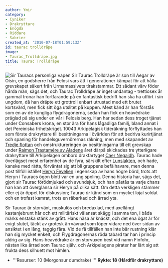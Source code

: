 ```yaml
---
author: Ymir
category:
- Cyniker
- Drakryttare
- Enögda
- Riddare
- Sabrier
created_at: '2010-07-18T01:59:13Z'
id: taurac trolldräpe
image:
- Taurac_Trolldräpe.jpg
title: Taurac Trolldräpe
---
```

![Sir Tauracs personliga vapen] Sir Taurac Trolldräpe är son till Aegar av Oísin, en godsherre från Felosi vars ätt i generationer kämpat för att hålla grevskapet säkert från Urmamassivets tirakstammar. Ett sådant värv föder hårda män, sägs det, och Taurac Trolldräpe är inget undantag - trettiosex år gammal tronar han fortfarande på en fantastisk bedrift han ska ha utfört i sin ungdom, då han dräpte ett grottroll enbart utrustad med ett brutet kortsvärd, men fick sitt öga utslitet på kuppen. Mest känd är han förstås som en av de kungliga flygdragonerna, sedan han fick en heavédrake präglad på sig under en vår i Felosis berg. Han har sedan dess troget tjänat under Consabers krona, en stor ära för hans lågadliga familj, bland annat i det Pereiniska frihetskriget. 10043 Arkipelagisk tideräkning förflyttades han som förste drakryttare till besittningarna i övärlden för att bedriva kurirtjänst och spaning för handelsguvernörernas räkning, men med skapandet av [Tredje flottan] och omstruktureringen av besittningarna till ett grevskap under [Raimon Trastamére av Aladene] året därpå skickades tre ytterligare drakryttare till Arkipelagen ombord drakfartyget [Caer Negaidh]. Taurac hade överlägset mest erfarenhet av de fyra, särskilt efter [Lunslakten], och hade, kanske med rätta, förväntat sig att bli gruppens befälhavare, men denna post tillföll istället [Heryn Fevelien] i egenskap av hans högre börd, trots att Heryn i Tauracs ögon blott var en ung spoling. Denna historia har, sägs det, gjort sir Taurac förödmjukad och avundsjuk, och han påstås ta varje chans han kan att överglänsa sir Heryn på olika sätt. Om detta verkligen stämmer eller ej är öppet för diskussion; Taurac *är* känd som en mycket lojal soldat och en trofast kamrat, trots en råbarkad och ärrad yta.

Sir Taurac är storväxt, muskulös och bredaxlad, med axellångt kastanjebrunt hår och ett militäriskt välansat skägg i samma ton, i båda märks enstaka stänk av grått. Hans näsa är knäckt, och det ena ögat är för evigt slutet, täckt av grotesk ärrvävnad som löper vidare ned över sidan av ansiktet i en lång, taggig fåra. Vid de få tillfällen han inte bär rustning klär han sig mycket enkelt, och Flygdragonernas röda tabard tar han i princip aldrig av sig. Hans heavédrake är en storvuxen best vid namn Finfohr, nästan lika ärrad som Taurac själv, och Arkipelagens pirater har lärt sig att frukta dess silhuett mot himlen.

-   '''Resurser: 10 (Morgonsur dumdrake) ''' **Rykte: 18 (Hårdför drakryttare)**

  [Sir Tauracs personliga vapen]: Taurac_Trolldräpe.jpg "Sir Tauracs personliga vapen"
  [Tredje flottan]: Tredje_flottan
  [Raimon Trastamére av Aladene]: Raimon_Trastamére_av_Aladene
  [Caer Negaidh]: Caer_Negaidh
  [Lunslakten]: Lunslakten
  [Heryn Fevelien]: Heryn_Fevelien